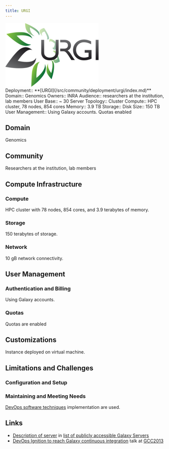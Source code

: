 ```yaml
---
title: URGI
---
```

<div class='center'>
<a href='https://urgi.versailles.inra.fr/'><img src="/src/images/logos/URGILogo.png" alt="URGI" height="200" /></a>
</div>



<div class='deploymentbox'>
 Deployment:: **[URGI](/src/community/deployment/urgi/index.md)**
 Domain:: Genomics
 Owners:: INRA
 Audience:: researchers at the institution, lab members
 User Base:: ~ 30
 Server Topology:: Cluster
 Compute:: HPC cluster, 78 nodes, 854 cores
 Memory:: 3.9 TB
 Storage:: 
 Disk Size:: 150 TB
 User Management:: Using Galaxy accounts.  Quotas enabled
</div>

## Domain

Genomics

## Community

Researchers at the institution, lab members

## Compute Infrastructure

### Compute

HPC cluster with 78 nodes, 854 cores, and 3.9 terabytes of memory.

### Storage

150 terabytes of storage.

### Network

10 gB network connectivity.

## User Management

### Authentication and Billing

Using Galaxy accounts.

### Quotas

Quotas are enabled

## Customizations

Instance deployed on virtual machine.

## Limitations and Challenges

### Configuration and Setup

### Maintaining and Meeting Needs

[DevOps software techniques](/src/events/gcc2013/abstracts/talks/index.md#devops-ignition-to-reach-galaxy-continuous-integration) implementation are used.

## Links

* [Description of server](/src/public-galaxy-servers/index.md#inra-urgi) in [list of publicly accessible Galaxy Servers](/src/public-galaxy-servers/index.md)
* [DevOps Ignition to reach Galaxy continuous integration](/src/events/gcc2013/abstracts/talks/index.md#devops-ignition-to-reach-galaxy-continuous-integration) talk at [GCC2013](/src/events/gcc2013/index.md)
